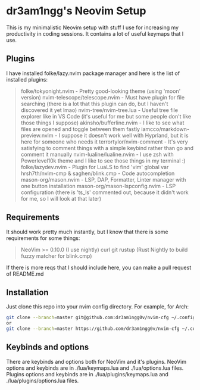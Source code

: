# dr3am1ngg's Neovim Setup

This is my minimalistic Neovim setup with stuff I use for increasing my productivity in coding sessions.
It contains a lot of useful keymaps that I use.

## Plugins

I have installed folke/lazy.nvim package manager and here is the list of installed plugins:
> folke/tokyonight.nvim - Pretty good-looking theme (using 'moon' version)
> nvim-telescope/telescope.nvim - Must have plugin for file searching (there is a lot that this plugin can do, but I haven't discovered it yet lmao)
> nvim-tree/nvim-tree.lua - Useful tree file explorer like in VS Code (it's useful for me but some people don't like those things I suppose)
> akinsho/bufferline.nvim - I like to see what files are opened and toggle between them fastly
> iamcco/markdown-preview.nvim - I suppose it doesn't work well with Hyprland, but it is here for someone who needs it
> terrortylor/nvim-comment - It's very satisfying to comment things with a simple keybind rather than go and comment it manually
> nvim-lualine/lualine.nvim - I use zsh with Powerlevel10k theme and I like to see those things in my terminal :)
> folke/lazydev.nvim - Plugin for LuaLS to find 'vim' global var
> hrsh7th/nvim-cmp & saghen/blink.cmp - Code autocompletion
> mason-org/mason.nvim - LSP, DAP, Formatter, Linter manager with one button installation
> mason-org/mason-lspconfig.nvim - LSP configuration (there is 'ts_ls' commented out, because it didn't work for me, so I will look at that later)

## Requirements

It should work pretty much instantly, but I know that there is some requirements for some things:

> NeoVim >= 0.10.0 (I use nightly)
> curl
> git
> rustup (Rust Nightly to build fuzzy matcher for blink.cmp)

If there is more reqs that I should include here, you can make a pull request of README.md

## Installation

Just clone this repo into your nvim config directory. For example, for Arch:
```bash
git clone --branch=master git@github.com:dr3am1ngg0v/nvim-cfg ~/.config/nvim
or
git clone --branch=master https://github.com/dr3am1ngg0v/nvim-cfg ~/.config/nvim
```

## Keybinds and options

There are keybinds and options both for NeoVim and it's plugins.
NeoVim options and keybinds are in ./lua/keymaps.lua and ./lua/options.lua files.
Plugins options and keybinds are in ./lua/plugins/keymaps.lua and ./lua/plugins/options.lua files.
